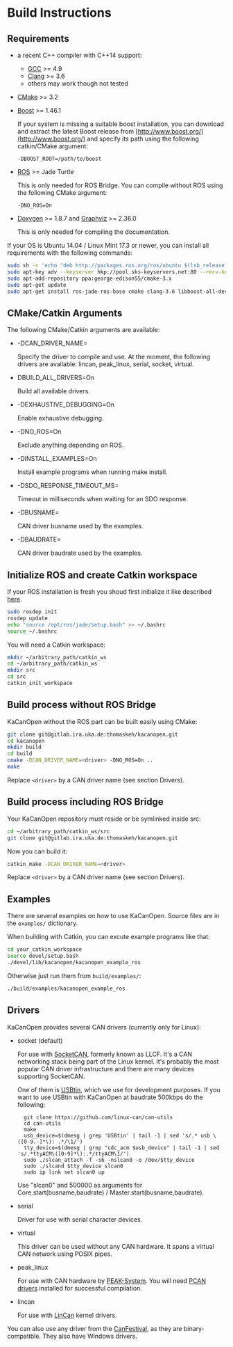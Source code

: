 # Build Instructions

## Requirements

- a recent C++ compiler with C++14 support:
	- [GCC](https://gcc.gnu.org/) >= 4.9
	- [Clang](http://clang.llvm.org/) >= 3.6
	- others may work though not tested

- [CMake](https://cmake.org/) >= 3.2

- [Boost](http://www.boost.org/) >= 1.46.1
	
	If your system is missing a suitable boost installation, you can download and extract the latest Boost release from [http://www.boost.org/](http://www.boost.org/) and specify its path using the following catkin/CMake argument:

	`-DBOOST_ROOT=/path/to/boost`

- [ROS](http://www.ros.org/install/) >= Jade Turtle

	This is only needed for ROS Bridge. You can compile without ROS using the following CMake argument:

	`-DNO_ROS=On`

- [Doxygen](www.doxygen.org/) >= 1.8.7 and [Graphviz](www.graphviz.org/) >= 2.36.0
	
	This is only needed for compiling the documentation.

If your OS is Ubuntu 14.04 / Linux Mint 17.3 or newer, you can install all requirements with the following commands:

~~~bash
sudo sh -c 'echo "deb http://packages.ros.org/ros/ubuntu $(lsb_release -usc) main" > /etc/apt/sources.list.d/ros-latest.list'
sudo apt-key adv --keyserver hkp://pool.sks-keyservers.net:80 --recv-key 0xB01FA116
sudo apt-add-repository ppa:george-edison55/cmake-3.x
sudo apt-get update
sudo apt-get install ros-jade-ros-base cmake clang-3.6 libboost-all-dev doxygen graphviz
~~~


## CMake/Catkin Arguments

The following CMake/Catkin arguments are available:

- -DCAN_DRIVER_NAME=<name>
	
	Specify the driver to compile and use. At the moment, the following drivers are available: lincan, peak_linux, serial, socket, virtual.

- DBUILD_ALL_DRIVERS=On

	Build all available drivers.

- -DEXHAUSTIVE_DEBUGGING=On

	Enable exhaustive debugging.

- -DNO_ROS=On

	Exclude anything depending on ROS.

- -DINSTALL_EXAMPLES=On
	
	Install example programs when running make install.

- -DSDO_RESPONSE_TIMEOUT_MS=<timeout>

	Timeout in milliseconds when waiting for an SDO response.

- -DBUSNAME=<busname>

	CAN driver busname used by the examples.

- -DBAUDRATE=<baudrate>

	CAN driver baudrate used by the examples.


## Initialize ROS and create Catkin workspace

If your ROS installation is fresh you shoud first initialize it like described [here](http://wiki.ros.org/jade/Installation/Ubuntu).

~~~bash
sudo rosdep init
rosdep update
echo "source /opt/ros/jade/setup.bash" >> ~/.bashrc
source ~/.bashrc
~~~

You will need a Catkin workspace:

~~~bash
mkdir ~/arbitrary_path/catkin_ws
cd ~/arbitrary_path/catkin_ws
mkdir src
cd src
catkin_init_workspace
~~~

## Build process without ROS Bridge

KaCanOpen without the ROS part can be built easily using CMake:

~~~bash
git clone git@gitlab.ira.uka.de:thomaskeh/kacanopen.git
cd kacanopen
mkdir build
cd build
cmake -DCAN_DRIVER_NAME=<driver> -DNO_ROS=On ..
make
~~~

Replace `<driver>` by a CAN driver name (see section Drivers).

## Build process including ROS Bridge

Your KaCanOpen repository must reside or be symlinked inside src:

~~~bash
cd ~/arbitrary_path/catkin_ws/src
git clone git@gitlab.ira.uka.de:thomaskeh/kacanopen.git
~~~

Now you can build it:

~~~bash
catkin_make -DCAN_DRIVER_NAME=<driver>
~~~

Replace `<driver>` by a CAN driver name (see section Drivers).

## Examples

There are several examples on how to use KaCanOpen. Source files are in the `examples/` dictionary.

When building with Catkin, you can excute example programs like that:

~~~bash
cd your_catkin_workspace
source devel/setup.bash
./devel/lib/kacanopen/kacanopen_example_ros
~~~

Otherwise just run them from `build/examples/`:

~~~bash
./build/examples/kacanopen_example_ros
~~~

## Drivers

KaCanOpen provides several CAN drivers (currently only for Linux):

- socket (default)

	For use with [SocketCAN](https://en.wikipedia.org/wiki/SocketCAN), formerly known as LLCF. It's a CAN networking stack being part of the Linux kernel. It's probably the most popular CAN driver infrastructure and there are many devices supporting SocketCAN.

	One of them is [USBtin](http://www.fischl.de/usbtin/), which we use for development purposes. If you want to use USBtin with KaCanOpen at baudrate 500kbps do the following:

		git clone https://github.com/linux-can/can-utils
		cd can-utils
		make
		usb_device=$(dmesg | grep 'USBtin' | tail -1 | sed 's/.* usb \([0-9.-]*\): .*/\1/')
		tty_device=$(dmesg | grep "cdc_acm $usb_device" | tail -1 | sed 's/.*ttyACM\([0-9]*\):.*/ttyACM\1/')
		sudo ./slcan_attach -f -s6 -nslcan0 -o /dev/$tty_device
		sudo ./slcand $tty_device slcan0
		sudo ip link set slcan0 up


	Use "slcan0" and 500000 as arguments for Core.start(busname,baudrate) / Master.start(busname,baudrate).

- serial

	Driver for use with serial character devices.

- virtual

	This driver can be used without any CAN hardware. It spans a virtual CAN network using POSIX pipes.

- peak_linux

	For use with CAN hardware by [PEAK-System](http://www.peak-system.com/fileadmin/media/linux/index.htm). You will need [PCAN drivers](http://www.peak-system.com/fileadmin/media/linux/index.htm#download) installed for successful compilation.

- lincan

	For use with [LinCan](http://ortcan.sourceforge.net/lincan/) kernel drivers.

You can also use any driver from the [CanFestival](http://www.canfestival.org/), as they are binary-compatible. They also have Windows drivers.